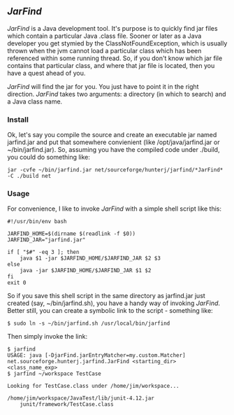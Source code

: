 ## *JarFind*
*JarFind* is a Java development tool. It's purpose is to quickly find jar files which contain a particular Java .class file. Sooner or later as a Java developer you get stymied by the ClassNotFoundException, which is usually thrown when the jvm cannot load a particular class which has been referenced within some running thread. So, if you don't know which jar file contains that particular class, and where that jar file is located, then you have a quest ahead of you.

*JarFind* will find the jar for you. You just have to point it in the right direction. *JarFind* takes two arguments: a directory (in which to search) and a Java class name.  

### Install
Ok, let's say you compile the source and create an executable jar named jarfind.jar and put that somewhere convienient (like /opt/java/jarfind.jar or ~/bin/jarfind.jar). So, assuming you have the compiled code under ./build, you could do something like:

    jar -cvfe ~/bin/jarfind.jar net/sourceforge/hunterj/jarfind/*JarFind* -C ./build net

### Usage

For convenience, I like to invoke *JarFind* with a simple shell script like this:

    #!/usr/bin/env bash

    JARFIND_HOME=$(dirname $(readlink -f $0))
    JARFIND_JAR="jarfind.jar"

    if [ "$#" -eq 3 ]; then
        java $1 -jar $JARFIND_HOME/$JARFIND_JAR $2 $3
    else
        java -jar $JARFIND_HOME/$JARFIND_JAR $1 $2
    fi
    exit 0

So if you save this shell script in the same directory as jarfind.jar just created (say, ~/bin/jarfind.sh), you have a handy way of invoking *JarFind*. Better still, you can create a symbolic link to the script - something like:

    $ sudo ln -s ~/bin/jarfind.sh /usr/local/bin/jarfind

Then simply invoke the link:

    $ jarfind
    USAGE: java [-DjarFind.jarEntryMatcher=my.custom.Matcher] net.sourceforge.hunterj.jarfind.JarFind <starting_dir>  <class_name_exp>
    $ jarfind ~/workspace TestCase

    Looking for TestCase.class under /home/jim/workspace...

    /home/jim/workspace/JavaTest/lib/junit-4.12.jar
    	junit/framework/TestCase.class
